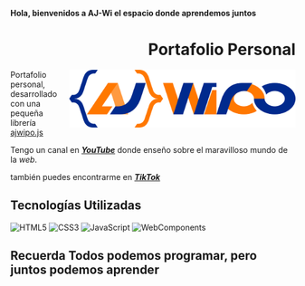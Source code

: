 **Hola, bienvenidos a AJ-Wi el espacio donde aprendemos juntos**

<div align="right">

# Portafolio Personal

</div>

<img width="400" height="auto" align="right" src="https://github.com/AJ-Wi/AJ-Wi/blob/main/assets/logo_horizontal.png">

Portafolio personal, desarrollado con una pequeña librería [ajwipo.js](https://github.com/AJ-Wi/ajwipo)

Tengo un canal en <a href="https://www.youtube.com/channel/UCMzpttcB6zhVQzYuzhggnQA" target="_blank" rel="noopener"> _**YouTube**_</a> donde enseño sobre el maravilloso mundo de la _web_.

también puedes encontrarme en <a href="https://www.tiktok.com/@ajwipo" target="_blank" rel="noopener"> _**TikTok**_</a>

## Tecnologías Utilizadas

![HTML5](https://img.shields.io/badge/-HTML5-E34F26?style=plastic&logo=html5&logoColor=white)
![CSS3](https://img.shields.io/badge/-CSS3-1572B6?style=plastic&logo=css3&logoColor=white)
![JavaScript](https://img.shields.io/badge/-JavaScript-F7DF1E?style=plastic&logo=JavaScript&logoColor=black)
![WebComponents](https://img.shields.io/badge/-WebComponents-E34F26?style=plastic)

## **Recuerda Todos podemos programar, pero juntos podemos aprender**
